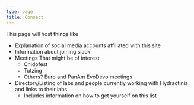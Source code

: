 ```yaml
---
type: page
title: Connect
---
```


This page will host things like

- Explanation of social media accounts affiliated with this site
- Information about joining slack
- Meetings That might be of interest
  - Cnidofest
  - Tutzing
  - Others? Euro and PanAm EvoDevo meetings
- Directory/Listing of labs and people currently working with Hydractinia and links to their labs
  - Includes information on how to get yourself on this list
